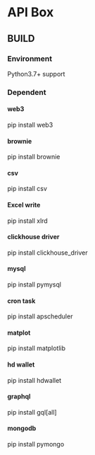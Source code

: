 # API Box

## BUILD
### Environment
Python3.7+ support
### Dependent
#### web3  
pip install web3
#### brownie
pip install brownie
#### csv
pip install csv
#### Excel  write
pip install xlrd
#### clickhouse  driver
pip install clickhouse_driver
#### mysql 
pip install pymysql
#### cron task
pip install apscheduler
#### matplot
pip install matplotlib
#### hd wallet
pip install hdwallet
#### graphql
pip install gql[all]
#### mongodb
pip install pymongo
